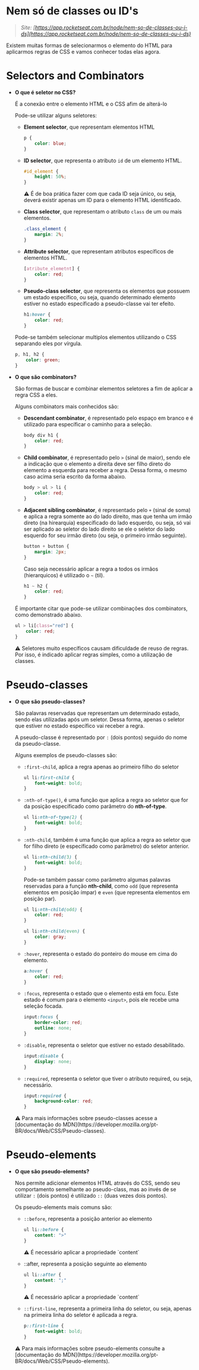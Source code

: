 # Nem só de classes ou ID's

> *Site: [https://app.rocketseat.com.br/node/nem-so-de-classes-ou-i-ds](https://app.rocketseat.com.br/node/nem-so-de-classes-ou-i-ds)*
> 

Existem muitas formas de selecionarmos o elemento do HTML para aplicarmos regras de CSS e vamos conhecer todas elas agora.

# Selectors and Combinators

- **O que é seletor no CSS?**
    
    É a conexão entre o elemento HTML e o CSS afim de alterá-lo
    
    Pode-se utilizar alguns seletores:
    
    - **Element selector**, que representam elementos HTML
        
        ```css
        p {
        	color: blue;
        }
        ```
        
    - **ID selector**, que representa o atributo `id` de um elemento HTML.
        
        ```css
        #id_element {
        	height: 50%;
        }
        ```
        
        <aside>
        ⚠️ É de boa prática fazer com que cada ID seja único, ou seja, deverá existir apenas um ID para o elemento HTML identificado.
        
        </aside>
        
    - **Class selector**, que representam o atributo `class` de um ou mais elementos.
        
        ```css
        .class_element {
        	margin: 2%;
        }
        ```
        
    - **Attribute selector**, que representam atributos específicos de elementos HTML.
        
        ```css
        [atribute_elemetnt] {
        	color: red;
        }
        ```
        
    - **Pseudo-class selector**, que representa os elementos que possuem um estado específico, ou seja, quando determinado elemento estiver no estado específicado a pseudo-classe vai ter efeito.
        
        ```css
        h1:hover {
        	color: red;
        }
        ```
        
    
    Pode-se também selecionar multiplos elementos utilizando o CSS separando eles por vírgula.
    
    ```css
    p, h1, h2 {
    	color: green;
    }
    ```
    
- **O que são combinators?**
    
    São formas de buscar e combinar elementos seletores a fim de aplicar a regra CSS a eles.
    
    Alguns combinators mais conhecidos são:
    
    - **Descendant combinator**, é representado pelo espaço em branco e é utilizado para específicar o caminho para a seleção.
        
        ```css
        body div h1 {
        	color: red;
        }
        ```
        
    - **Child combinator**, é representado pelo `>` (sinal de maior), sendo ele a indicação que o elemento a direita deve ser filho direto do elemento a esquerda para receber a regra. Dessa forma, o mesmo caso acima seria escrito da forma abaixo.
        
        ```css
        body > ul > li {
        	color: red;
        }
        ```
        
    - **Adjacent sibling combinator**, é representado pelo `+` (sinal de soma) e aplica a regra somente ao do lado direito, mas que tenha um irmão direto (na hirearquia) específicado do lado esquerdo, ou seja, só vai ser aplicado ao seletor do lado direito se ele o seletor do lado esquerdo for seu irmão direto (ou seja, o primeiro irmão seguinte).
        
        ```css
        button + button {
        	margin: 2px;
        }
        ```
        
        Caso seja necessário aplicar a regra a todos os irmãos (hierarquicos) é utilizado o `~` (til).
        
        ```css
        h1 ~ h2 {
        	color: red;
        }
        ```
        
    
    É importante citar que pode-se utilizar combinações dos combinators, como demonstrado abaixo.
    
    ```css
    ul > li[class="red"] {
    	color: red;
    }
    ```
    
    <aside>
    ⚠️ Seletores muito específicos causam dificuldade de reuso de regras. Por isso, é indicado aplicar regras simples, como a utilização de classes.
    
    </aside>
    

# Pseudo-classes

- **O que são pseudo-classes?**
    
    São palavras reservadas que representam um determinado estado, sendo elas utilizadas após um seletor. Dessa forma, apenas o seletor que estiver no estado específico vai receber a regra.
    
    A pseudo-classe é representado por `:` (dois pontos) seguido do nome da pseudo-classe.
    
    Alguns exemplos de pseudo-classes são:
    
    - `:first-child`, aplica a regra apenas ao primeiro filho do seletor
        
        ```css
        ul li:first-child {
        	font-weight: bold;
        }
        ```
        
    - `:nth-of-type()`, é uma função que aplica a regra ao seletor que for da posição específicado como parâmetro do **nth-of-type**.
        
        ```css
        ul li:nth-of-type(2) {
        	font-weight: bold;
        }
        ```
        
    - `:nth-child`, também é uma função que aplica a regra ao seletor que for filho direto (e específicado como parâmetro) do seletor anterior.
        
        ```css
        ul li:nth-child(3) {
        	font-weight: bold;
        }
        ```
        
        Pode-se também passar como parâmetro algumas palavras reservadas para a função **nth-child**, como `odd` (que representa elementos em posição ímpar) e `even` (que representa elementos em posição par).
        
        ```css
        ul li:nth-child(odd) {
        	color: red;
        }
        
        ul li:nth-child(even) {
        	color: gray;
        }
        ```
        
    - `:hover`, representa o estado do ponteiro do mouse em cima do elemento.
        
        ```css
        a:hover {
        	color: red;
        }
        ```
        
    - `:focus`, representa o estado que o elemento está em focu. Este estado é comum para o elemento `<input>`, pois ele recebe uma seleção focada.
        
        ```css
        input:focus {
        	border-color: red;
        	outline: none;
        }
        ```
        
    - `:disable`, representa o seletor que estiver no estado desabilitado.
        
        ```css
        input:disable {
        	display: none;
        }
        ```
        
    - `:required`, representa o seletor que tiver o atributo required, ou seja, necessário.
        
        ```css
        input:required {
        	background-color: red;
        }
        ```
        
    
    <aside>
    ⚠️ Para mais informações sobre pseudo-classes acesse a [documentação do MDN](https://developer.mozilla.org/pt-BR/docs/Web/CSS/Pseudo-classes).
    
    </aside>
    

# Pseudo-elements

- **O que são pseudo-elements?**
    
    Nos permite adicionar elementos HTML através do CSS, sendo seu comportamento semelhante ao pseudo-class, mas ao invés de se utilizar `:` (dois pontos) é utilizado `::` (duas vezes dois pontos).
    
    Os pseudo-elements mais comuns são:
    
    - `::before`, representa a posição anterior ao elemento
        
        ```css
        ul li::before {
        	content: ">"
        }
        ```
        
        <aside>
        ⚠️ É necessário aplicar a propriedade `content`
        
        </aside>
        
    - ::after, representa a posição seguinte ao elemento
        
        ```css
        ul li::after {
        	content: ";"
        }
        ```
        
        <aside>
        ⚠️ É necessário aplicar a propriedade `content`
        
        </aside>
        
    - `::first-line`, representa a primeira linha do seletor, ou seja, apenas na primeira linha do seletor é aplicada a regra.
        
        ```css
        p::first-line {
        	font-weight: bold;
        }
        ```
        
    
    <aside>
    ⚠️ Para mais informações sobre pseudo-elements consulte a [documentação do MDN](https://developer.mozilla.org/pt-BR/docs/Web/CSS/Pseudo-elements).
    
    </aside>